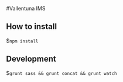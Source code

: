 #Vallentuna IMS

## How to install
$```npm install```

## Development
$```grunt sass && grunt concat && grunt watch```